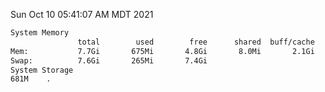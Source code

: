 Sun Oct 10 05:41:07 AM MDT 2021
```bash
System Memory
               total        used        free      shared  buff/cache   available
Mem:           7.7Gi       675Mi       4.8Gi       8.0Mi       2.1Gi       6.7Gi
Swap:          7.6Gi       265Mi       7.4Gi
System Storage
681M	.
```
```bash
